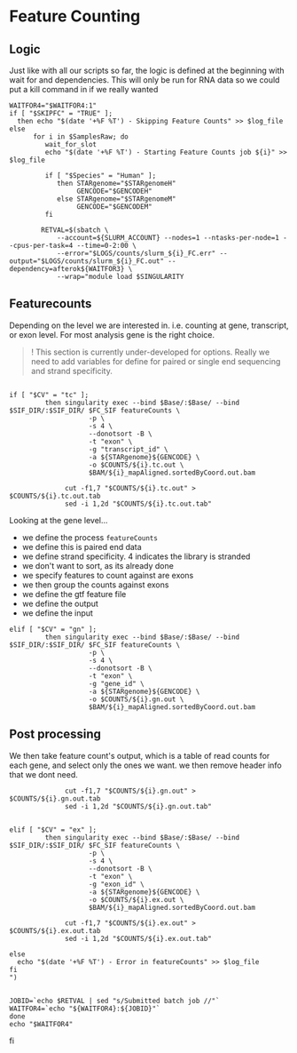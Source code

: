 # Feature Counting

## Logic
Just like with all our scripts so far, the logic is defined at the beginning with wait for and dependencies. 
This will only be run for RNA data so we could put a kill command in if we really wanted
```
WAITFOR4="$WAITFOR4:1"
if [ "$SKIPFC" = "TRUE" ];
  then echo "$(date '+%F %T') - Skipping Feature Counts" >> $log_file
else
      for i in $SamplesRaw; do
         wait_for_slot
         echo "$(date '+%F %T') - Starting Feature Counts job ${i}" >> $log_file

         if [ "$Species" = "Human" ];
            then STARgenome="$STARgenomeH"
                 GENCODE="$GENCODEH"
            else STARgenome="$STARgenomeM"
                 GENCODE="$GENCODEM"
         fi

        RETVAL=$(sbatch \
            --account=${SLURM_ACCOUNT} --nodes=1 --ntasks-per-node=1 --cpus-per-task=4 --time=0-2:00 \
            --error="$LOGS/counts/slurm_${i}_FC.err" --output="$LOGS/counts/slurm_${i}_FC.out" --dependency=afterok${WAITFOR3} \
            --wrap="module load $SINGULARITY
```
## Featurecounts
Depending on the level we are interested in. i.e. counting at gene, transcript, or exon level. For most analysis gene is the right choice.
>! This section is currently under-developed for options. Really we need to add variables for define for paired or single end sequencing and strand specificity.
```

if [ "$CV" = "tc" ];
         then singularity exec --bind $Base/:$Base/ --bind $SIF_DIR/:$SIF_DIR/ $FC_SIF featureCounts \
                    -p \
                    -s 4 \ 
                    --donotsort -B \
                    -t "exon" \
                    -g "transcript_id" \
                    -a ${STARgenome}${GENCODE} \
                    -o $COUNTS/${i}.tc.out \
                    $BAM/${i}_mapAligned.sortedByCoord.out.bam
                    
              cut -f1,7 "$COUNTS/${i}.tc.out" > $COUNTS/${i}.tc.out.tab
              sed -i 1,2d "$COUNTS/${i}.tc.out.tab"
```
Looking at the gene level...
+ we define the process `featureCounts`
+ we define this is paired end data
+ we define strand specificity. 4 indicates the library is stranded
+ we don't want to sort, as its already done
+ we specify features to count against are exons
+ we then group the counts against exons
+ we define the gtf feature file
+ we define the output
+ we define the input

```
elif [ "$CV" = "gn" ];
         then singularity exec --bind $Base/:$Base/ --bind $SIF_DIR/:$SIF_DIR/ $FC_SIF featureCounts \
                    -p \
                    -s 4 \
                    --donotsort -B \
                    -t "exon" \
                    -g "gene_id" \
                    -a ${STARgenome}${GENCODE} \
                    -o $COUNTS/${i}.gn.out \
                    $BAM/${i}_mapAligned.sortedByCoord.out.bam
```
## Post processing
We then take feature count's output, which is a table of read counts for each gene, and select only the ones we want.
we then remove header info that we dont need.
```
              cut -f1,7 "$COUNTS/${i}.gn.out" > $COUNTS/${i}.gn.out.tab
              sed -i 1,2d "$COUNTS/${i}.gn.out.tab"


elif [ "$CV" = "ex" ];
         then singularity exec --bind $Base/:$Base/ --bind $SIF_DIR/:$SIF_DIR/ $FC_SIF featureCounts \
                    -p \
                    -s 4 \
                    --donotsort -B \
                    -t "exon" \
                    -g "exon_id" \
                    -a ${STARgenome}${GENCODE} \
                    -o $COUNTS/${i}.ex.out \
                    $BAM/${i}_mapAligned.sortedByCoord.out.bam

              cut -f1,7 "$COUNTS/${i}.ex.out" > $COUNTS/${i}.ex.out.tab
              sed -i 1,2d "$COUNTS/${i}.ex.out.tab"

else
  echo "$(date '+%F %T') - Error in featureCounts" >> $log_file
fi
")


JOBID=`echo $RETVAL | sed "s/Submitted batch job //"`
WAITFOR4=`echo "${WAITFOR4}:${JOBID}"`
done
echo "$WAITFOR4"
```
fi
